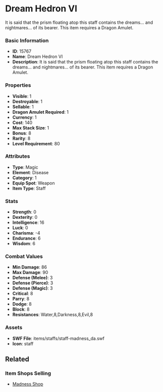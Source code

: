 # Dream Hedron VI

It is said that the prism floating atop this staff contains the dreams... and nightmares... of its bearer. This item requires a Dragon Amulet.

### Basic Information

- **ID**: 15767
- **Name**: Dream Hedron VI
- **Description**: It is said that the prism floating atop this staff contains the dreams... and nightmares... of its bearer. This item requires a Dragon Amulet.

### Properties

- **Visible**: 1
- **Destroyable**: 1
- **Sellable**: 1
- **Dragon Amulet Required**: 1
- **Currency**: 1
- **Cost**: 140
- **Max Stack Size**: 1
- **Bonus**: 8
- **Rarity**: 8
- **Level Requirement**: 80

### Attributes

- **Type**: Magic
- **Element**: Disease
- **Category**: 1
- **Equip Spot**: Weapon
- **Item Type**: Staff

### Stats

- **Strength**: 0
- **Dexterity**: 0
- **Intelligence**: 16
- **Luck**: 0
- **Charisma**: -4
- **Endurance**: 6
- **Wisdom**: 6

### Combat Values

- **Min Damage**: 86
- **Max Damage**: 90
- **Defense (Melee)**: 3
- **Defense (Pierce)**: 3
- **Defense (Magic)**: 3
- **Critical**: 8
- **Parry**: 8
- **Dodge**: 8
- **Block**: 8
- **Resistances**: Water,8,Darkness,8,Evil,8

### Assets

- **SWF File**: items/staffs/staff-madness_da.swf
- **Icon**: staff

## Related

### Item Shops Selling

- [Madness Shop](../item-shops/502-madness-shop.md)

